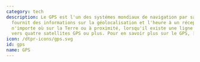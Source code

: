 ```yaml
---
category: tech
description: Le GPS est l'un des systémes mondiaux de navigation par satellite qui
  fournit des informations sur la géolocalisation et l'heure à un récepteur GPS situé
  n'importe où sur la Terre ou à proximité, lorsqu'il existe une ligne de visée dégagée
  vers quatre satellites GPS ou plus. Pour en savoir plus sur le GPS, [cliquez ici](https://fr.wikipedia.org/wiki/Global_Positioning_System).
icon: /dtpr-icons/gps.svg
id: gps
name: GPS
---
```

